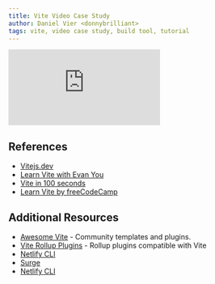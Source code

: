 ```yaml
---
title: Vite Video Case Study
author: Daniel Vier <donnybrilliant>
tags: vite, video case study, build tool, tutorial
---
```


<iframe src="https://www.youtube.com/embed/rnc7QdbuQC0" frameborder="0" allow="accelerometer; autoplay; encrypted-media; gyroscope; picture-in-picture" allowfullscreen></iframe>

## References

- [Vitejs.dev](https://vitejs.dev)
- [Learn Vite with Evan You](https://www.youtube.com/watch?v=DkGV5F4XnfQ)
- [Vite in 100 seconds](https://www.youtube.com/watch?v=KCrXgy8qtjM)
- [Learn Vite by freeCodeCamp](https://www.youtube.com/watch?v=VAeRhmpcWEQ)

## Additional Resources

- [Awesome Vite](https://github.com/vitejs/awesome-vite) - Community templates and plugins.
- [Vite Rollup Plugins](https://vite-rollup-plugins.patak.dev) - Rollup plugins compatible with Vite
- [Netlify CLI](https://docs.netlify.com/cli/get-started/)
- [Surge](https://surge.sh/)
- [Netlify CLI](https://vercel.com/)
